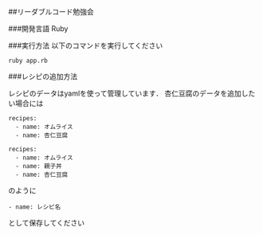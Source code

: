 ##リーダブルコード勉強会

###開発言語
Ruby

###実行方法
以下のコマンドを実行してください

```
ruby app.rb
```

###レシピの追加方法

レシピのデータはyamlを使って管理しています． 
杏仁豆腐のデータを追加したい場合には

```
recipes:
  - name: オムライス
  - name: 杏仁豆腐
```

```
recipes:
  - name: オムライス
  - name: 親子丼
  - name: 杏仁豆腐
```

のように

```
- name: レシピ名
```

として保存してください
